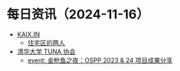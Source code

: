 ﻿# 每日资讯（2024-11-16）

- [KAIX.IN](https://kaix.in/feed/)
  - [住宅区的两人](https://kaix.in/2024/1116-the-two-in-a-housing-complex/)
- [清华大学 TUNA 协会](https://tuna.moe/feed.xml)
  - [event: 金枪鱼之夜：OSPP 2023 & 24 项目成果分享](https://tuna.moe/event/2024/ospp2024-result/)
